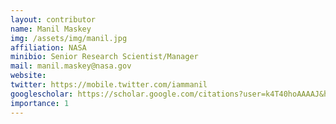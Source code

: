 ```yaml
---
layout: contributor
name: Manil Maskey
img: /assets/img/manil.jpg
affiliation: NASA
minibio: Senior Research Scientist/Manager
mail: manil.maskey@nasa.gov
website:
twitter: https://mobile.twitter.com/iammanil
googlescholar: https://scholar.google.com/citations?user=k4T40hoAAAAJ&hl=en
importance: 1
---
```

